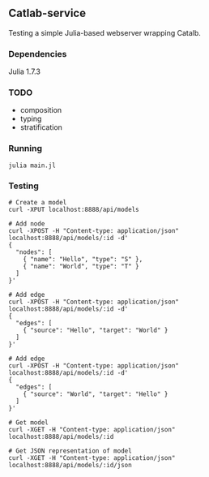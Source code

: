 ## Catlab-service
Testing a simple Julia-based webserver wrapping Catalb.

### Dependencies
Julia 1.7.3

### TODO
- composition
- typing
- stratification

### Running
```
julia main.jl
```

### Testing
```
# Create a model
curl -XPUT localhost:8888/api/models

# Add node
curl -XPOST -H "Content-type: application/json" localhost:8888/api/models/:id -d'
{
  "nodes": [
    { "name": "Hello", "type": "S" },
    { "name": "World", "type": "T" }
  ]
}'

# Add edge
curl -XPOST -H "Content-type: application/json" localhost:8888/api/models/:id -d'
{
  "edges": [
    { "source": "Hello", "target": "World" }
  ]
}'

# Add edge
curl -XPOST -H "Content-type: application/json" localhost:8888/api/models/:id -d'
{
  "edges": [
    { "source": "World", "target": "Hello" }
  ]
}'

# Get model
curl -XGET -H "Content-type: application/json" localhost:8888/api/models/:id

# Get JSON representation of model
curl -XGET -H "Content-type: application/json" localhost:8888/api/models/:id/json 
```
